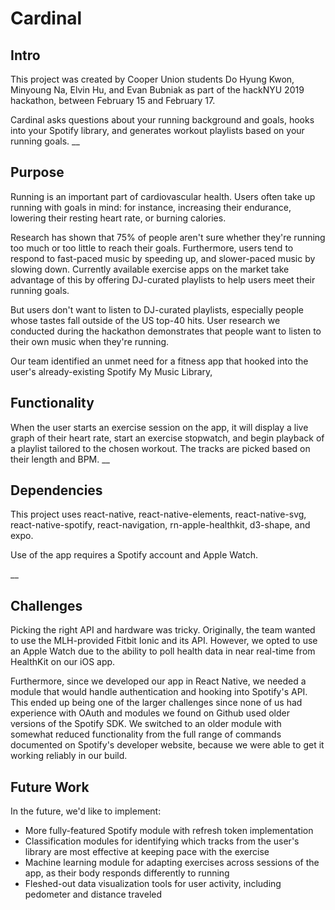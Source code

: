 # Cardinal

## Intro

This project was created by Cooper Union students Do Hyung Kwon, Minyoung Na, Elvin Hu, and Evan Bubniak as part of the hackNYU 2019 hackathon, between February 15 and February 17.

Cardinal asks questions about your running background and goals, hooks into your Spotify library, and generates workout playlists based on your running goals.
__

## Purpose

Running is an important part of cardiovascular health. Users often take up running with goals in mind: for instance, increasing their endurance, lowering their resting heart rate, or burning calories.

Research has shown that 75% of people aren't sure whether they're running too much or too little to reach their goals. Furthermore, users tend to respond to fast-paced music by speeding up, and slower-paced music by slowing down. Currently available exercise apps on the market take advantage of this by offering DJ-curated playlists to help users meet their running goals.

But users don't want to listen to DJ-curated playlists, especially people whose tastes fall outside of the US top-40 hits. User research we conducted during the hackathon demonstrates that people want to listen to their own music when they're running.

Our team identified an unmet need for a fitness app that hooked into the user's already-existing Spotify My Music Library, 

## Functionality

When the user starts an exercise session on the app, it will display a live graph of their heart rate, start an exercise stopwatch, and begin playback of a playlist tailored to the chosen workout. The tracks are picked based on their length and BPM.
__

## Dependencies

This project uses react-native, react-native-elements, react-native-svg, react-native-spotify,  react-navigation, rn-apple-healthkit, d3-shape, and expo.

Use of the app requires a Spotify account and Apple Watch.

__

## Challenges

Picking the right API and hardware was tricky. Originally, the team wanted to use the MLH-provided Fitbit Ionic and its API. However, we opted to use an Apple Watch due to the ability to poll health data in near real-time from HealthKit on our iOS app.

Furthermore, since we developed our app in React Native, we needed a module that would handle authentication and hooking into Spotify's API. This ended up being one of the larger challenges since none of us had experience with OAuth and modules we found on Github used older versions of the Spotify SDK. We switched to an older module with somewhat reduced functionality from the full range of commands documented on Spotify's developer website, because we were able to get it working reliably in our build.

## Future Work

In the future, we'd like to implement:

* More fully-featured Spotify module with refresh token implementation
* Classification modules for identifying which tracks from the user's library are most effective at keeping pace with the exercise
* Machine learning module for adapting exercises across sessions of the app, as their body responds differently to running
* Fleshed-out data visualization tools for user activity, including pedometer and distance traveled